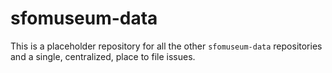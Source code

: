 # sfomuseum-data

This is a placeholder repository for all the other `sfomuseum-data` repositories and a single, centralized, place to file issues.
